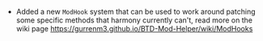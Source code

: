 - Added a new `ModHook` system that can be used to work around patching some specific methods that harmony currently
  can't, read more on the wiki page https://gurrenm3.github.io/BTD-Mod-Helper/wiki/ModHooks